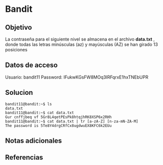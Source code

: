 # Bandit

## Objetivo
La contraseña para el siguiente nivel se almacena en el archivo **data.txt** , donde todas las letras minúsculas (az) y mayúsculas (AZ) se han girado 13 posiciones
## Datos de acceso
Usuario: bandit11
Password: IFukwKGsFW8MOq3IRFqrxE1hxTNEbUPR
## Solucion
``` shell
bandit11@bandit:~$ ls
data.txt
bandit11@bandit:~$ cat data.txt
Gur cnffjbeq vf 5Gr8L4qetPEsPk8htqjhRK8XSP6x2RHh
bandit11@bandit:~$ cat data.txt | tr [a-zA-Z] [n-za-mN-ZA-M]
The password is 5Te8Y4drgCRfCx8ugdwuEX8KFC6k2EUu
```

## Notas adicionales

## Referencias